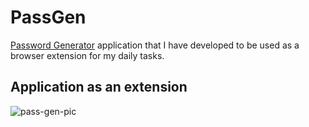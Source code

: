 # PassGen

<a href="https://mkilicaslan-expense-tracker.vercel.app">Password Generator</a> application that I have developed to be used as a browser extension for my daily tasks.

## Application as an extension
![pass-gen-pic](https://github.com/mertkilicaslan/PassGen-ReactApp/assets/94853536/94019f10-600d-46ef-a1c9-e2e5247c3df4)
